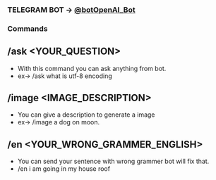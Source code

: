 ### TELEGRAM BOT -> [@botOpenAI_Bot](https://t.me/botOpenAI_Bot)

### Commands 

## /ask <YOUR_QUESTION>
- With this command you can ask anything from bot.
- ex-> /ask what is utf-8 encoding


## /image <IMAGE_DESCRIPTION>
 - You can give a description to generate a image
 - ex-> /image a dog on moon.

## /en <YOUR_WRONG_GRAMMER_ENGLISH>
 - You can send your sentence with wrong grammer bot will fix that.
 - /en i am going in my house roof
